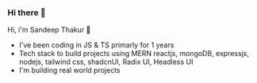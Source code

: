 ### Hi there 👋

Hi, i'm Sandeep Thakur 👋

* I've been coding in JS & TS primarly for 1 years
* Tech stack to build projects using MERN reactjs, mongoDB, expressjs, nodejs, tailwind css, shadcnUI, Radix UI, Headless UI
* I'm building real world projects

<!--
**sandeep7567/sandeep7567** is a ✨ _special_ ✨ repository because its `README.md` (this file) appears on your GitHub profile.

Here are some ideas to get you started:

- 🔭 I’m currently working on ...
- 🌱 I’m currently learning ...
- 👯 I’m looking to collaborate on ...
- 🤔 I’m looking for help with ...
- 💬 Ask me about ...
- 📫 How to reach me: ...
- 😄 Pronouns: ...
- ⚡ Fun fact: ...
-->
